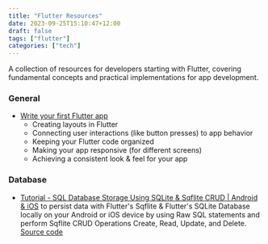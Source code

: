 ```yaml
---
title: "Flutter Resources"
date: 2023-09-25T15:10:47+12:00
draft: false
tags: ["flutter"]
categories: ["tech"]
---
```


A collection of resources for developers starting with Flutter, covering fundamental concepts and practical implementations for app development.
<!--more-->

### General 
- [Write your first Flutter app](https://docs.flutter.dev/get-started/codelab)
  - Creating layouts in Flutter
  - Connecting user interactions (like button presses) to app behavior
  - Keeping your Flutter code organized
  - Making your app responsive (for different screens)
  - Achieving a consistent look & feel for your app

### Database

- [Tutorial - SQL Database Storage Using SQLite & Sqflite CRUD | Android & iOS](https://www.youtube.com/watch?v=UpKrhZ0Hppk) to persist data with Flutter's Sqflite & Flutter's SQLite Database locally on your Android or iOS device by using Raw SQL statements and perform Sqflite CRUD Operations Create, Read, Update, and Delete. [Source code](https://github.com/JohannesMilke/sqflite_database_example)
```